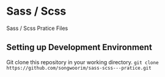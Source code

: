 # Sass / Scss
Sass / Scss Pratice Files

<!-- ## About
- See : https://songwoorim.github.io/
- Author : Design & Code by Woorim Song
- Tech: HTML5 & CSS3, JavaScript

## Version
- Last Updated : 2020. 2.
- version 1. : 2020. 2.


##### Built with
* HTML & SCSS, Javascript
* TextEditor: Visual Studio Code -->


## Setting up Development Environment
Git clone this repository in your working directory.
`git clone https://github.com/songwoorim/sass-scss---pratice.git`

